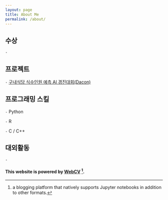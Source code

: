 ```yaml
---
layout: page
title: About Me
permalink: /about/
---
```


## 수상
`-` 

## 프로젝트
`-` [구내식당 식수인원 예측 AI 경진대회(Dacon)](https://github.com/star77sa/DACON-The_number_of_diners_in_the_cafeteria_Prediction)

## 프로그래밍 스킬
`-` Python

`-` R

`-` C / C++

## 대외활동
`-` 

#### This website is powered by **[WebCV](https://star77sa.github.io/)** [^1].



[^1]:a blogging platform that natively supports Jupyter notebooks in addition to other formats.
